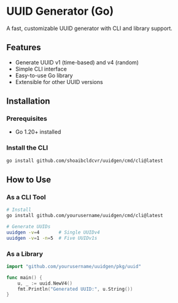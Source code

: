 # UUID Generator (Go)

A fast, customizable UUID generator with CLI and library support.

## Features
- Generate UUID v1 (time-based) and v4 (random)
- Simple CLI interface
- Easy-to-use Go library
- Extensible for other UUID versions

## Installation

### Prerequisites
- Go 1.20+ installed

### Install the CLI
```bash
go install github.com/shoaibcldcvr/uuidgen/cmd/cli@latest
```

## How to Use
### As a CLI Tool
```bash
# Install
go install github.com/yourusername/uuidgen/cmd/cli@latest

# Generate UUIDs
uuidgen -v=4       # Single UUIDv4
uuidgen -v=1 -n=5  # Five UUIDv1s
```

### As a Library
```go
import "github.com/yourusername/uuidgen/pkg/uuid"

func main() {
    u, _ := uuid.NewV4()
    fmt.Println("Generated UUID:", u.String())
}
```
